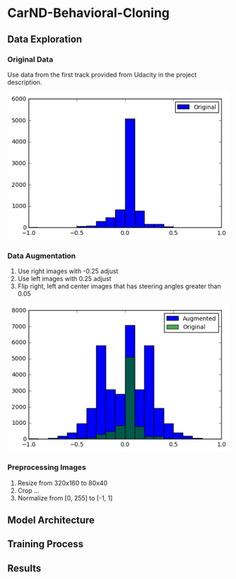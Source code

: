 # CarND-Behavioral-Cloning

## Data Exploration

### Original Data

Use data from the first track provided from Udacity in the project description.

![](images/data_hist.png)

### Data Augmentation

1. Use right images with -0.25 adjust
1. Use left images with 0.25 adjust
1. Flip right, left and center images that has steering angles greater than 0.05

![](images/data_hist_augmented.png)

### Preprocessing Images
1. Resize from 320x160 to 80x40
1. Crop ...
1. Normalize from [0, 255] to [-1, 1]


## Model Architecture

## Training Process

## Results